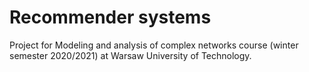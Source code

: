 # Recommender systems

Project for Modeling and analysis of complex networks course (winter semester 2020/2021) at Warsaw University of Technology.
